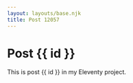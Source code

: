 ```yaml
---
layout: layouts/base.njk
title: Post 12057
---
```


# Post {{ id }}

This is post {{ id }} in my Eleventy project.
